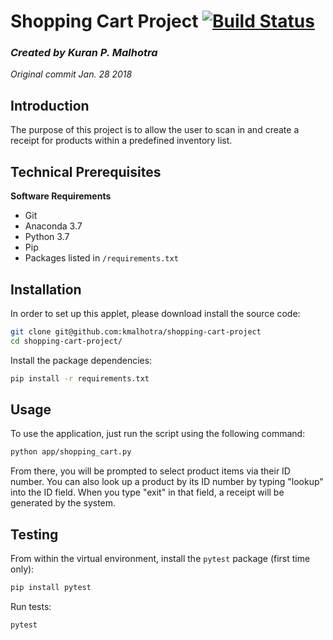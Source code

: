 # Shopping Cart Project [![Build Status](https://travis-ci.com/kmalhotra13/shopping-cart-project.svg?branch=master)](https://travis-ci.com/kmalhotra13/shopping-cart-project)
<i><h3>Created by Kuran P. Malhotra</h3></i>
<i><p>Original commit Jan. 28 2018</p></i>

## Introduction

The purpose of this project is to allow the user to scan in and create a receipt for products within a predefined inventory list. 

## Technical Prerequisites

<b>Software Requirements</b>
- Git
- Anaconda 3.7
- Python 3.7
- Pip
- Packages listed in `/requirements.txt`

## Installation

In order to set up this applet, please download install the source code:

```sh
git clone git@github.com:kmalhotra/shopping-cart-project
cd shopping-cart-project/
```

Install the package dependencies:

```sh
pip install -r requirements.txt
```

## Usage

To use the application, just run the script using the following command:

```sh
python app/shopping_cart.py
```

From there, you will be prompted to select product items via their ID number. You can also look up a product by its ID number by typing "lookup" into the ID field. When you type "exit" in that field, a receipt will be generated by the system.

## Testing

From within the virtual environment, install the `pytest` package (first time only):

```sh
pip install pytest
```

Run tests:

```sh
pytest
```